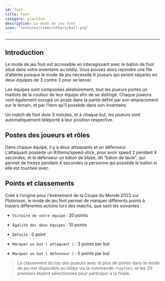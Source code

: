 ```yaml
---
id: foot
title: Foot
category: practice
description: Le mode de jeu foot 
icon: "textures/items/others/ball.png"
---
```

___

## Introduction

Le mode de jeu foot est accessible en interagissant avec le ballon de foot situé dans votre inventaire au lobby. Vous pouvez alors rejoindre une file d’attente puisque le mode de jeu nécessite 6 joueurs qui seront séparés en deux équipes de 3 contre 3 pour se lancer.

Les équipes sont composées aléatoirement, tout les joueurs portes un maillots de la couleur de leur équipe afin de se distingé. Chaque joueurs vont également occupé un poste dans la partie défini par son emplacement sur le terrain, et par l’item qu’il possède dans son inventaire.

Un match de foot dure 3 minutes, et à chaque but, les joueurs sont automatiquement téléporté à leur position respective.

## Postes des joueurs et rôles 

Dans chaque équipe, il y a deux attaquants et un défenseur.   
L’attaquant possède un #/items/speed-stick, pour avoir speed 2 pendant X secondes, et le défenseur un bâton de blaze, dit “bâton de tacle", qui permet de freeze pendant X secondes la personne qui possède le ballon si elle est touchée avec. 

## Points et classements 

Créé à l’origine pour l'événement de la Coupe du Monde 2022 sur Plutonium, le mode de jeu foot permet de marquer différents points à travers différentes actions lors des matchs, que sont les suivantes : 

- ``Victoire de votre équipe`` : 20 points
- ``Égalité des deux équipes`` : 10 points
- ``Défaite`` : 0 point

- ``Marquer un but ( attaquant )`` : 3 points par but
- ``Marquer un but ( défenseur )`` : 5 points par but

> Le classement du top des joueurs avec le plus de points dans le mode de jeu est disponible au lobby via la commande ``/topfoot``, et les 20 premiers étaient sélectionnés pour participer à la finale.


